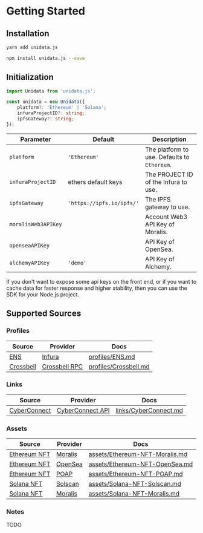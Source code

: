 # Getting Started

## Installation

<CodeGroup>
  <CodeGroupItem title="yarn" active>

```bash
yarn add unidata.js
```

  </CodeGroupItem>

  <CodeGroupItem title="npm">

```bash
npm install unidata.js --save
```

  </CodeGroupItem>
</CodeGroup>

## Initialization

```ts
import Unidata from 'unidata.js';

const unidata = new Unidata({
    platform?: 'Ethereum' | 'Solana';
    infuraProjectID?: string;
    ipfsGateway?: string;
});
```

| Parameter           | Default                   | Description                                  |
| ------------------- | ------------------------- | -------------------------------------------- |
| `platform`          | `'Ethereum'`              | The platform to use. Defaults to `Ethereum`. |
| `infuraProjectID`   | ethers default keys       | The PROJECT ID of the Infura to use.         |
| `ipfsGateway`       | `'https://ipfs.io/ipfs/'` | The IPFS gateway to use.                     |
| `moralisWeb3APIKey` |                           | Account Web3 API Key of Moralis.             |
| `openseaAPIKey`     |                           | API Key of OpenSea.                          |
| `alchemyAPIKey`     | `'demo'`                  | API Key of Alchemy.                          |

If you don't want to expose some api keys on the front end, or if you want to cache data for faster response and higher stability, then you can use the SDK for your Node.js project.

## Supported Sources

### Profiles

<Logos type="Profiles" />

| Source                                         | Provider                                   | Docs                                                  |
| ---------------------------------------------- | ------------------------------------------ | ----------------------------------------------------- |
| [ENS](https://ens.domains/)                    | [Infura](https://infura.io/)               | [profiles/ENS.md](/guide/profiles/ENS.md)             |
| [Crossbell](https://github.com/Crossbell-Box/) | [Crossbell RPC](https://api.cybertino.io/) | [profiles/Crossbell.md](/guide/profiles/Crossbell.md) |

### Links

<Logos type="Links" />

| Source                                   | Provider                                                                    | Docs                                                  |
| ---------------------------------------- | --------------------------------------------------------------------------- | ----------------------------------------------------- |
| [CyberConnect](https://cyberconnect.me/) | [CyberConnect API](https://docs.cyberconnect.me/cyberconnect-api/overview/) | [links/CyberConnect.md](/guide/links/CyberConnect.md) |

### Assets

<Logos type="Assets" />

| Source                                       | Provider                       | Docs                                                                    |
| -------------------------------------------- | ------------------------------ | ----------------------------------------------------------------------- |
| [Ethereum NFT](https://ethereum.org/en/nft/) | [Moralis](https://moralis.io/) | [assets/Ethereum-NFT-Moralis.md](/guide/assets/Ethereum-NFT-Moralis.md) |
| [Ethereum NFT](https://ethereum.org/en/nft/) | [OpenSea](https://opensea.io/) | [assets/Ethereum-NFT-OpenSea.md](/guide/assets/Ethereum-NFT-OpenSea.md) |
| [Ethereum NFT](https://ethereum.org/en/nft/) | [POAP](https://poap.xyz/)      | [assets/Ethereum-NFT-POAP.md](/guide/assets/Ethereum-NFT-POAP.md)       |
| [Solana NFT](https://solana.com/nft/)        | [Solscan](https://solscan.io/) | [assets/Solana-NFT-Solscan.md](/guide/assets/Solana-NFT-Solscan.md)     |
| [Solana NFT](https://solana.com/nft/)        | [Moralis](https://moralis.io/) | [assets/Solana-NFT-Moralis.md](/guide/assets/Solana-NFT-Moralis.md)     |

### Notes

TODO

